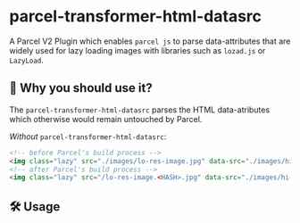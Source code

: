 # parcel-transformer-html-datasrc

A Parcel V2 Plugin which enables `parcel js` to parse data-attributes that are widely used for lazy loading images with libraries such as `lozad.js` or `LazyLoad`.

## 🤔 Why you should use it?

The `parcel-transformer-html-datasrc` parses the HTML data-atributes which otherwise would remain untouched by Parcel.

_Without_ `parcel-transformer-html-datasrc`:

```html
<!-- before Parcel's build process -->
<img class="lazy" src="./images/lo-res-image.jpg" data-src="./images/hi-res-image.jpg" />
<!-- after Parcel's build process -->
<img class="lazy" src="/lo-res-image.<HASH>.jpg" data-src="./images/hi-res-image.jpg" />
```

## 🛠 Usage
